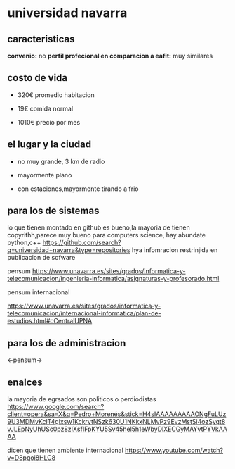 # universidad navarra

## caracteristicas

**convenio:**
no
**perfil profecional en comparacion a eafit:**
muy similares

## costo de vida

* 320€ promedio habitacion

* 19€ comida normal

* 1010€ precio por mes

## el lugar y la ciudad
* no muy grande, 3 km de radio

* mayormente plano

* con estaciones,mayormente tirando a frio 
## para los de sistemas

lo que tienen montado en github es bueno,la mayoria de tienen copyrithh,parece muy bueno para computers science,
hay abundate  python,c++
https://github.com/search?q=universidad+navarra&type=repositories
hya infomracion restrinjida en publicacion de sofware 

pensum
https://www.unavarra.es/sites/grados/informatica-y-telecomunicacion/ingenieria-informatica/asignaturas-y-profesorado.html

pensum internacional

https://www.unavarra.es/sites/grados/informatica-y-telecomunicacion/internacional-informatica/plan-de-estudios.html#cCentralUPNA

## para los de administracion

<-pensum->

## enalces
la mayoria de egrsados son politicos o perdiodistas
https://www.google.com/search?client=opera&sa=X&q=Pedro+Morenés&stick=H4sIAAAAAAAAAONgFuLUz9U3MDMvKclT4gIxsw1KckrytNSzk630U1NKkxNLMvPz9EvzMstSi4ozSyqt8vJLEpNyUhUSc0pz8zIXsfIFpKYU5Sv45hel5h1eWbyDlXECGyMAYvtPYVkAAAA

dicen que tienen ambiente internacional
https://www.youtube.com/watch?v=D8pqoi8HLC8
